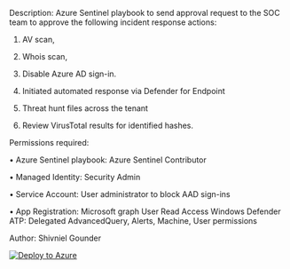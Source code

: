 Description: Azure Sentinel playbook to send approval request to the SOC team to approve the following incident response actions:

1. AV scan,

2. Whois scan,

3. Disable Azure AD sign-in.

4. Initiated automated response via Defender for Endpoint

5. Threat hunt files across the tenant

6. Review VirusTotal results for identified hashes.

Permissions required:

• Azure Sentinel playbook: Azure Sentinel Contributor

• Managed Identity: Security Admin

• Service Account: User administrator to block AAD sign-ins

• App Registration: Microsoft graph User Read Access Windows Defender ATP: Delegated AdvancedQuery, Alerts, Machine, User permissions

Author: Shivniel Gounder

[![Deploy to Azure](https://aka.ms/deploytoazurebutton)](https://portal.azure.com/#create/Microsoft.Template/uri/https%3A%2F%2Fraw.githubusercontent.com%2FShivniel%2FAzure%2Fmain%2FAzure%2520Sentinel%2FAzure%2520Sentinel%2520Playbooks%2FMDATP_ApprovalResponseAlerts%2Fazuredeploy.json)
